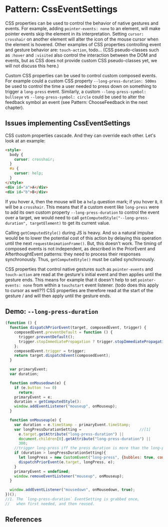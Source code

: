 # Pattern: CssEventSettings

CSS properties can be used to control the behavior of native gestures and events. For example, adding `pointer-events: none` to an element, will make pointer events skip the element in its interpretation. Setting `cursor: crosshair` on another element will alter the icon of the mouse cursor when the element is hovered. Other examples of CSS properties controlling event and gesture behavior are: `touch-action`, todo... (CSS pseudo-classes such as `:hover` and `:visited` also control the interaction between the DOM and events, but as CSS does not provide custom CSS pseudo-classes yet, we will not discuss this here.)

Custom CSS properties can be used to control custom composed events. For example could a custom CSS property `--long-press-duration: 500ms` be used to control the time a user needed to press down on something to trigger a `long-press` event. Similarly, a custom `--long-press-symbol: bullseye` vs `--long-press-symbol: circle` could be used to alter the feedback symbol an event (see Pattern: ChooseFeedback in the next chapter).

## Issues implementing CssEventSettings

CSS custom properties cascade. And they can override each other. Let's look at an example:
```html
<style>
  body {
    cursor: crosshair;
  }
  #a {
    cursor: help;
  }
</style>
<div id="a">A</div>
<div id="b">B</div>
```
If you hover `A`, then the mouse will be a `help` question mark; if you hover `B`, it will be a `crosshair`. This means that if a custom event like `long-press` were to add its own custom property `--long-press-duration` to control the event over a target, we would need to call `getComputedStyle("--long-press-duration", targetElement)` to get its current value.

Calling `getComputedStyle()` during JS is heavy. And so a natural impulse would be to lower the potential cost of this action by delaying this operation until the next `requestAnimationFrame()`. But, this doesn't work. The timing of composed events is not independent, as described in the PriorEvent and AfterthoughtEvent patterns: they need to process their responses synchronously. Thus, `getComputedStyle()` must be called synchronously.

CSS properties that control native gestures such as `pointer-events` and `touch-action` are read at the gesture's initial event and then applies until the gesture ends. This means for example that it doesn't help to set `pointer-events: none` from within a `touchstart` event listener. (todo does this apply to cursor as well??) CSS properties are therefore read at the start of the gesture / and will then apply until the gesture ends.

## Demo: `--long-press-duration`

```javascript
(function () {
  function dispatchPriorEvent(target, composedEvent, trigger) {
    composedEvent.preventDefault = function () {
      trigger.preventDefault();
      trigger.stopImmediatePropagation ? trigger.stopImmediatePropagation() : trigger.stopPropagation();
    };
    composedEvent.trigger = trigger;
    return target.dispatchEvent(composedEvent);
  }

  var primaryEvent;
  var duration;

  function onMousedown(e) {
    if (e.button !== 0)
      return;
    primaryEvent = e;
    duration = getComputedStyle():
    window.addEventListener("mouseup", onMouseup);
  }

  function onMouseup(e) {
    var duration = e.timeStamp - primaryEvent.timeStamp;
    var longPressDurationSetting =                          //[1]
      e.target.getAttribute("long-press-duration") ||
      document.children[0].getAttribute("long-press-duration") ||
      300;
    //trigger long-press iff the press duration is more than the long-press-duration EventSetting
    if (duration > longPressDurationSetting){
      let longPress = new CustomEvent("long-press", {bubbles: true, composed: true, detail: duration});
      dispatchPriorEvent(e.target, longPress, e);
    }
    primaryEvent = undefined;
    window.removeEventListener("mouseup", onMouseup);
  }

  window.addEventListener("mousedown", onMousedown, true);
})();
//1. The `long-press-duration` EventSetting is grabbed once,
//   when first needed, and then reused.

```

## References
